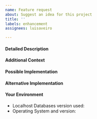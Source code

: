 ```yaml
---
name: Feature request
about: Suggest an idea for this project
title: ''
labels: enhancement
assignees: luisaveiro

---
```


<!-- Provide a general summary of the issue in the Title above -->

#### Detailed Description
<!-- Provide a detailed description of the change or addition you are proposing. -->

#### Additional Context
<!-- Why is this change important to you? How would you use it? How can it benefit other users? -->

#### Possible Implementation
<!-- Not obligatory, but suggest an idea for implementing addition or change. -->

#### Alternative Implementation
<!-- A clear and concise description of any alternative solutions or features you've considered. -->

#### Your Environment
<!-- Include as many relevant details about your environment. -->

* Localhost Databases version used:
* Operating System and version:
